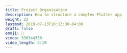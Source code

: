 ```yaml
---
title: Project Organization
description: How to structure a complex Flutter app
weight: 22
lastmod: 2019-07-13T10:13:30-04:00
draft: false
emoji: 🍱
vimeo: 336344350
video_length: 3:19
---
```

